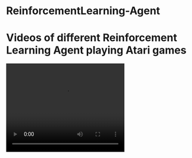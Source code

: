# ReinforcementLearning-Agent

# Videos of different Reinforcement Learning Agent playing Atari games
<html>
  <body>
<video width="320" height="240" controls>
  <source src="pong.mp4" type="video/mp4">
</video>
  </body>
</html>

